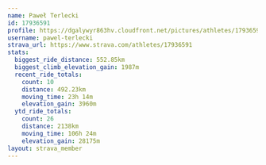 ```yaml
---
name: Paweł Terlecki
id: 17936591
profile: https://dgalywyr863hv.cloudfront.net/pictures/athletes/17936591/5577025/4/large.jpg
username: pawel-terlecki
strava_url: https://www.strava.com/athletes/17936591
stats:
  biggest_ride_distance: 552.85km
  biggest_climb_elevation_gain: 1987m
  recent_ride_totals:
    count: 10
    distance: 492.23km
    moving_time: 23h 14m
    elevation_gain: 3960m
  ytd_ride_totals:
    count: 26
    distance: 2138km
    moving_time: 106h 24m
    elevation_gain: 28175m
layout: strava_member
--- 
```


